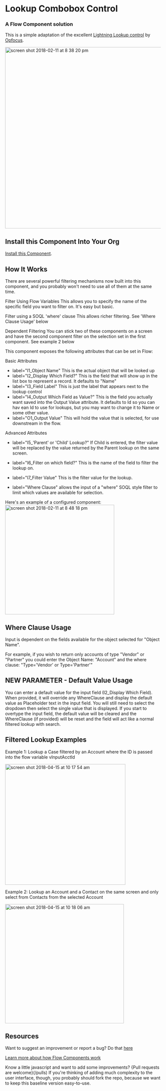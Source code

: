 # Lookup Combobox Control #

### A Flow Component solution  ###

This is a simple adaptation of the excellent [Lightning Lookup control](https://opfocus.com/lightning-lookup-input-field-2/) by [Opfocus](https://opfocus.com/).   

<img width="584" alt="screen shot 2018-02-11 at 8 38 20 pm" src="https://user-images.githubusercontent.com/3140883/36083801-c54a23ea-0f6b-11e8-8adf-10d2f35f131b.png">

## Install this Component Into Your Org ##

[Install this Component](https://sites.google.com/view/flowunofficial/flow-screen-components/lookup).



## How It Works ##

There are several powerful filtering mechanisms now built into this component, and you probably won't need to use all of them at the same time.

Filter Using Flow Variables
This allows you to specify the name of the specific field you want to filter on. It's easy but basic.

Filter using a SOQL 'where' clause
This allows richer filtering. See 'Where Clause Usage' below

Dependent Filtering
You can stick two of these components on a screen and have the second component filter on the selection set in the first component. See example 2 
below


This component exposes the following attributes that can be set in Flow:

Basic Attributes
- label="I1_Object Name" This is the actual object that will be looked up
- label="I2_Display Which Field?" This is the field that will show up in the list box to represent a record. It defaults to "Name"
- label="I3_Field Label"  This is just the label that appears next to the lookup control
- label="I4_Output Which Field as Value?" This is the field you actually want saved into the Output Value attribute. It defaults to Id so you can hav ean Id to use for lookups, but you may want to change it to Name or some other value.
- label="O1_Output Value" This will hold the value that is selected, for use downstream in the flow.

Advanced Attributes

- label="I5_'Parent' or 'Child' Lookup?" If Child is entered, the filter value will be replaced by the value returned by the Parent lookup on the same screen. 

- label="I6_Filter on which field?" This is the name of the field to filter the lookup on.

- label="I7_Filter Value" This is the filter value for the lookup.

- label="Where Clause" allows the input of a "where" SOQL style filter to limit which values are available for selection.

Here's an example of a configured component:
<img width="353" alt="screen shot 2018-02-11 at 8 48 18 pm" src="https://user-images.githubusercontent.com/3140883/36083917-ed8c32ca-0f6c-11e8-956d-82c674a92495.png">


## Where Clause Usage ##
Input is dependent on the fields available for the object selected for "Object Name".

For example, if you wish to return only accounts of type "Vendor" or "Partner" you could enter the Object Name: "Account" and the where clause: "Type='Vendor' or Type='Partner'"

## NEW PARAMETER - Default Value Usage ##
You can enter a default value for the input field (I2_Display Which Field).  When provided, it will override any WhereClause and display the default value as Placeholder text in the input field.  You will still need to select the dropdown then select the single value that is displayed. If you start to overtype the input field, the default value will be cleared and the WhereClause (if provided) will be reset and the field will act like a normal filtered lookup with search.


## Filtered Lookup Examples ##

Example 1: Lookup a Case filtered by an Account where the ID is passed into the flow variable vInputAcctId

<img width="389" alt="screen shot 2018-04-15 at 10 17 54 am" src="https://user-images.githubusercontent.com/3140883/38781178-5b03fd42-4096-11e8-83c0-209ff8714cc5.png">

Example 2: Lookup an Account and a Contact on the same screen and only select from Contacts from the selected Account

<img width="384" alt="screen shot 2018-04-15 at 10 18 06 am" src="https://user-images.githubusercontent.com/3140883/38781180-5c2e98b2-4096-11e8-9275-99cefdfc53c6.png">    

## Resources ##

Want to suggest an improvement or report a bug? Do that [here](/issues)

[Learn more about how Flow Components work](/README.md)

Know a little javascript and want to add some improvements? {Pull requests are welcome}(/pulls) If you're thinking of adding much complexity to the user interface, though, you probably should fork the repo, because we want to keep this baseline version easy-to-use.







